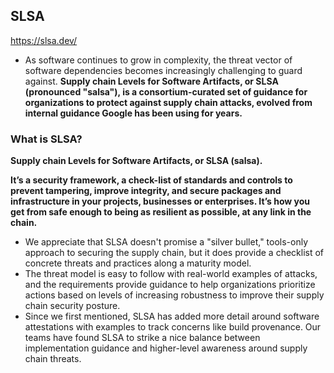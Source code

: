 ## SLSA

https://slsa.dev/

* As software continues to grow in complexity, the threat vector of software dependencies becomes increasingly challenging to guard against. **Supply chain Levels for Software Artifacts, or SLSA (pronounced "salsa"), is a consortium-curated set of guidance for organizations to protect against supply chain attacks, evolved from internal guidance Google has been using for years.** 

### What is SLSA?

**Supply chain Levels for Software Artifacts, or SLSA (salsa).**

**It’s a security framework, a check-list of standards and controls to prevent tampering, improve integrity, and secure packages and infrastructure in your projects, businesses or enterprises. It’s how you get from safe enough to being as resilient as possible, at any link in the chain.**

* We appreciate that SLSA doesn't promise a "silver bullet," tools-only approach to securing the supply chain, but it does provide a checklist of concrete threats and practices along a maturity model. 
* The threat model is easy to follow with real-world examples of attacks, and the requirements provide guidance to help organizations prioritize actions based on levels of increasing robustness to improve their supply chain security posture. 
* Since we first mentioned, SLSA has added more detail around software attestations with examples to track concerns like build provenance. Our teams have found SLSA to strike a nice balance between implementation guidance and higher-level awareness around supply chain threats.
